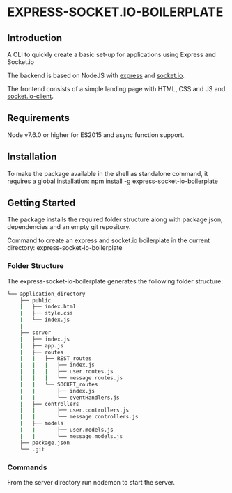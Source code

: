 # EXPRESS-SOCKET.IO-BOILERPLATE

## Introduction

A CLI to quickly create a basic set-up for applications using Express and Socket.io

The backend is based on NodeJS with [express](https://www.npmjs.com/package/express) and [socket.io](https://www.npmjs.com/package/socket.io).

The frontend consists of a simple landing page with HTML, CSS and JS and [socket.io-client](https://www.npmjs.com/package/socket.io-client).

## Requirements

Node v7.6.0 or higher for ES2015 and async function support.

## Installation

To make the package available in the shell as standalone command, it requires a global installation: npm install -g express-socket-io-boilerplate

## Getting Started

The package installs the required folder structure along with package.json, dependencies and an empty git repository.

Command to create an express and socket.io boilerplate in the current directory: express-socket-io-boilerplate <applicationName>

### Folder Structure
The express-socket-io-boilerplate generates the following folder structure:
```bash
└── application_directory
    ├── public
    |   ├── index.html
    |   ├── style.css
    |   └── index.js
    |
    ├── server
    |   ├── index.js
    |   ├── app.js
    |   ├── routes
    |   |   ├── REST_routes
    |   |   |   ├── index.js
    |   |   |   ├── user.routes.js
    |   |   |   └── message.routes.js
    |   |   └── SOCKET_routes
    |   |       ├── index.js
    |   |       └── eventHandlers.js
    |   ├── controllers
    |   |       ├── user.controllers.js
    |   |       └── message.controllers.js
    |   ├── models
    |   |       ├── user.models.js
    |   |       └── message.models.js
    ├── package.json
    └── .git
```
### Commands

From the server directory run nodemon to start the server.